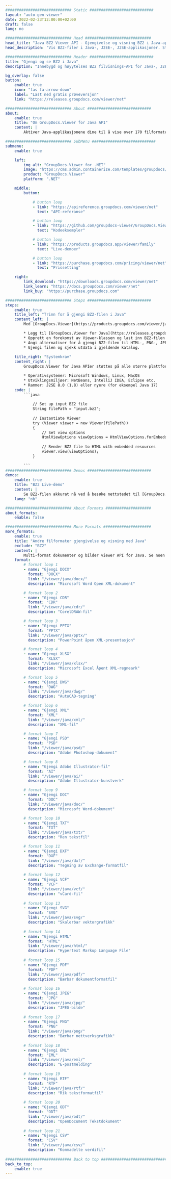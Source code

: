 ```yaml
---
############################# Static ############################
layout: "auto-gen-viewer"
date: 2022-02-23T12:00:00+02:00
draft: false
lang: no

############################# Head #############################
head_title: "Java BZ2 Viewer API - Gjengivelse og visning BZ2 i Java-apper"
head_description: "Vis BZ2-filer i Java-, J2EE-, J2SE-applikasjoner. Støtter visning av 170+ dokument- og bildefilformater i HTML-, PDF- eller bildemodus med avanserte funksjoner for å administrere alternativer for dokumentvisning."

############################# Header ############################
title: "Gjengi og se BZ2 i Java" 
description: "Innebygd og høyytelses BZ2 filvisnings-API for Java-, J2EE- og J2SE-baserte applikasjoner, som støtter et bredt spekter av tilleggsfunksjoner for å tilpasse utseendet til utdatadokumentformatet." 

bg_overlay: false
button:
    enable: true
    icon: "fas fa-arrow-down"
    label: "Last ned gratis prøveversjon"
    link: "https://releases.groupdocs.com/viewer/net"

############################# About ############################
about:
    enable: true
    title: "Om GroupDocs.Viewer for Java API" 
    content: |
        Aktiver Java-applikasjonene dine til å vise over 170 filformater i HTML-, PDF- eller bildemodus ved å bruke GroupDocs.Viewer for Java API-er uten ekstra programvare installert; som Microsoft Office, Apache Open Office, Adobe Acrobat Reader osv. Utviklere kan enkelt se alle populære bilder og dokumenttyper inkludert Microsoft Office, OpenDocument, HTML, PDF, Arkiv, Diagrammer, Photoshop, AutoCAD og programmeringsspråkformater inne i Java-applikasjonene med rask gjengivelse av høyeste kvalitet.

############################# SubMenu ############################
submenu:
    enable: true

    left:
        img_alt: "GroupDocs.Viewer for .NET"
        image: "https://cms.admin.containerize.com/templates/groupdocs/images/product-logos/90x90-noborder/groupdocs-viewer-net.png"
        product: "GroupDocs.Viewer"
        platform: ".NET"

    middle:
        button:

            # button loop
            - link: "https://apireference.groupdocs.com/viewer/net"
              text: "API-referanse"

            # button loop
            - link: "https://github.com/groupdocs-viewer/GroupDocs.Viewer-for-.NET"
              text: "Kodeeksempler"

            # button loop
            - link: "https://products.groupdocs.app/viewer/family"
              text: "Live-demoer"

            # button loop
            - link: "https://purchase.groupdocs.com/pricing/viewer/net"
              text: "Prissetting"

    right:
        link_download: "https://downloads.groupdocs.com/viewer/net"
        link_learn: "https://docs.groupdocs.com/viewer/net"
        link_buy: "https://purchase.groupdocs.com"

############################# Steps ############################
steps:
    enable: true
    title_left: "Trinn for å gjengi BZ2-filen i Java" 
    content_left: |
        Med [GroupDocs.Viewer](https://products.groupdocs.com/viewer/java/) kan du gjengi BZ2 til HTML, JPEG, PNG eller PDF i noen få trinn.

        * Legg til [GroupDocs.Viewer for Java](https://releases.groupdocs.com/viewer/java/) som en avhengighet til prosjektet ditt. 
        * Opprett en forekomst av Viewer-klassen og last inn BZ2-filen med full bane. 
        * Angi alternativer for å gjengi BZ2-filen til HTML-, PNG-, JPEG- eller PDF-format. 
        * Gjengi filen og sjekk utdata i gjeldende katalog. 
        
    title_right: "Systemkrav" 
    content_right: |
        GroupDocs.Viewer for Java APIer støttes på alle større plattformer og operativsystemer. Før du utfører koden nedenfor, sørg for at du har følgende forutsetninger installert på systemet ditt.

        * Operativsystemer: Microsoft Windows, Linux, MacOS 
        * Utviklingsmiljøer: NetBeans, IntelliJ IDEA, Eclipse etc. 
        * Rammer: J2SE 8.0 (1.8) eller nyere (for eksempel Java 17) 
    code: |
        ```java
                        
            // Set up input BZ2 file
            String filePath = "input.bz2";
        
            // Instantiate Viewer
            try (Viewer viewer = new Viewer(filePath))
            {
            	// Set view options 
            	HtmlViewOptions viewOptions = HtmlViewOptions.forEmbeddedResources();
                    
            	// Render BZ2 file to HTML with embedded resources
            	viewer.view(viewOptions);
            }
             
        ```
############################# Demos ############################
demos:
    enable: true
    title: "BZ2 Live-demo"
    content: |
        Se BZ2-filen akkurat nå ved å besøke nettstedet til [GroupDocs.Viewer Online Apps](https://products.groupdocs.app/viewer/bz2).
    lang: "nb"

############################# About Formats ####################
about_formats:
    enable: false

############################# More Formats #####################
more_formats:
    enable: true
    title: "Andre filformater gjengivelse og visning med Java"
    exclude: "BZ2"
    content: |
        Multi-format dokumenter og bilder viewer API for Java. Se noen av de populære filformatene nedenfor uten eksterne seere.
    format: 
        # format loop 1
        - name: "Gjengi DOCX"
          format: "DOCX"
          link: "/viewer/java/docx/"
          description: "Microsoft Word Open XML-dokument" 

        # format loop 2
        - name: "Gjengi CDR" 
          format: "CDR"
          link: "/viewer/java/cdr/"
          description: "CorelDRAW-fil" 

        # format loop 3
        - name: "Gjengi PPTX"
          format: "PPTX"
          link: "/viewer/java/pptx/"
          description: "PowerPoint åpen XML-presentasjon" 

        # format loop 4
        - name: "Gjengi XLSX"
          format: "XLSX"
          link: "/viewer/java/xlsx/"
          description: "Microsoft Excel Åpent XML-regneark" 

        # format loop 5
        - name: "Gjengi DWG"
          format: "DWG"
          link: "/viewer/java/dwg/"
          description: "AutoCAD-tegning"

        # format loop 6
        - name: "Gjengi XML"
          format: "XML"
          link: "/viewer/java/xml/"
          description: "XML-fil"

        # format loop 7
        - name: "Gjengi PSD"
          format: "PSD"
          link: "/viewer/java/psd/"
          description: "Adobe Photoshop-dokument"

        # format loop 8
        - name: "Gjengi Adobe Illustrator-fil"
          format: "AI"
          link: "/viewer/java/ai/"
          description: "Adobe Illustrator-kunstverk"

        # format loop 9
        - name: "Gjengi DOC"
          format: "DOC"
          link: "/viewer/java/doc/"
          description: "Microsoft Word-dokument" 

        # format loop 10
        - name: "Gjengi TXT" 
          format: "TXT"
          link: "/viewer/java/txt/"
          description: "Ren tekstfil" 

        # format loop 11
        - name: "Gjengi DXF" 
          format: "DXF"
          link: "/viewer/java/dxf/"
          description: "Tegning av Exchange-formatfil"  
          
        # format loop 12
        - name: "Gjengi VCF"
          format: "VCF"
          link: "/viewer/java/vcf/"
          description: "vCard-fil"  
              
        # format loop 13
        - name: "Gjengi SVG"
          format: "SVG"
          link: "/viewer/java/svg/"
          description: "Skalerbar vektorgrafikk" 
          
        # format loop 14
        - name: "Gjengi HTML"
          format: "HTML"
          link: "/viewer/java/html/"
          description: "Hypertext Markup Language File" 
          
        # format loop 15
        - name: "Gjengi PDF"
          format: "PDF"
          link: "/viewer/java/pdf/"
          description: "Bærbar dokumentformatfil"
          
        # format loop 16
        - name: "Gjengi JPEG"
          format: "JPG"
          link: "/viewer/java/jpg/"
          description: "JPEG-bilde"
          
        # format loop 17
        - name: "Gjengi PNG"
          format: "PNG"
          link: "/viewer/java/png/"
          description: "Bærbar nettverksgrafikk" 
          
        # format loop 18
        - name: "Gjengi EML"
          format: "EML"
          link: "/viewer/java/eml/"
          description: "E-postmelding" 
          
        # format loop 19
        - name: "Gjengi RTF"
          format: "RTF"
          link: "/viewer/java/rtf/"
          description: "Rik tekstformatfil" 
          
        # format loop 20
        - name: "Gjengi ODT"
          format: "ODT"
          link: "/viewer/java/odt/"
          description: "OpenDocument Tekstdokument" 
          
        # format loop 21
        - name: "Gjengi CSV"
          format: "CSV"
          link: "/viewer/java/csv/"
          description: "Kommadelte verdifil" 
          
############################# Back to top ###############################
back_to_top:
    enable: true
---
```

